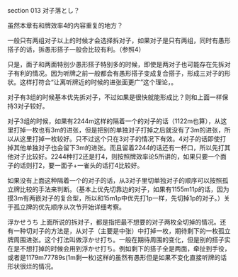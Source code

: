 section 013 对子落とし？

虽然本章有和牌效率4的内容重复的地方？

一般只有两组对子以上的时候才会选择拆对子，如果对子是只有两组，同时有愚形搭子的话，拆愚形搭子一般会比较有利。（参照4）

只是，面子和两面特别少愚形搭子特别多的时候，即使是两对子也可能存在先拆对子有利的情况。因为听牌之前一般都会有愚形搭子变成复合搭子，形成三对子的形状。这样打符合“让离听牌近的时候的进张面更广”这个理论，。

对子有3组的时候基本优先拆对子，不过如果是很快就能形成比？则和上面一样保持3对子较好。

对子3组的时候，如果有2244m这样的隔着一个的对子的话（1122m也算），从这里打掉一枚也有3m的进张，但是把别的单独对子打掉之后就没有了3m的进张，所以从这里打掉一枚较好。只不过这个只在3对子的情况下有效。4对子的话即使打掉其他单独对子也会留下3m的进张。而且留着2244的话还有一杯口，所以先打其他对子比较好。2244种打2还是打4，则按照牌效率论5所讲的，如果只要一个面子的话则打2，要一面子+一雀头的话打4比较好。

如果没有上面这种隔着一个的对子的话，从3对子里切单独对子的顺序可以按照孤立牌比较的手法来判断。（基本上优先切靠边的对子，如果有1155m11p的话，因为摸3m有两嵌对子的复合型，所以和15m1p中优先打1p一样，先切掉1p的对子。）关于孤立牌的优先顺序从次节开始详细考察。

浮かせうち
上面所说的拆对子，都是指把最不想要的对子两枚全切掉的情况。还有一种切对子的方法是，从对子（主要是中张）中打掉一枚，期待剩下的一枚孤立牌周围进张。这个打法叫做浮かせ打ち。一般在期待周围的变化，但是别的搭子实在是不想打掉的时候会用到浮かせ打ち。例如剩下的搭子全是两面，牵扯到手役，或者是1179m77789s(1m剩一枚)这样的虽然有愚形但是如果不变化直接听牌的话形状很烂的情况。